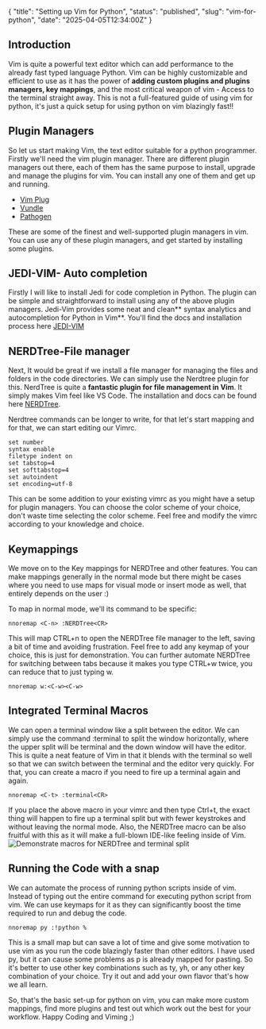{
  "title": "Setting up Vim for Python",
  "status": "published",
  "slug": "vim-for-python",
  "date": "2025-04-05T12:34:00Z"
}

<h2>Introduction</h2>
<p>Vim is quite a powerful text editor which can add performance to the already fast typed language Python. Vim can be highly customizable and efficient to use as it has the power of <strong>adding custom plugins and plugins managers, key mappings</strong>, and the most critical weapon of vim - Access to the terminal straight away.
This is not a full-featured guide of using vim for python, it's just a quick setup for using python on vim blazingly fast!!</p>
<h2>Plugin Managers</h2>
<p>So let us start making Vim, the text editor suitable for a python programmer. Firstly we'll need the vim plugin manager. There are different plugin managers out there, each of them has the same purpose to install, upgrade and manage the plugins for vim. You can install any one of them and get up and running.</p>
<ul>
<li><a href="https://www.vim.org/scripts/script.php?script_id=4828">Vim Plug</a></li>
<li><a href="https://github.com/VundleVim/Vundle.vim">Vundle</a></li>
<li><a href="https://github.com/tpope/vim-pathogen">Pathogen</a></li>
</ul>
<p>These are some of the finest and well-supported plugin managers in vim. You can use any of these plugin managers, and get started by installing some plugins.</p>
<h2>JEDI-VIM- Auto completion</h2>
<p>Firstly I will like to install Jedi for code completion in Python. The plugin can be simple and straightforward to install using any of the above plugin managers. Jedi-Vim provides some neat and clean** syntax analytics and autocompletion for Python in Vim**. You'll find the docs and installation process here  <a href="https://github.com/davidhalter/jedi-vim">JEDI-VIM </a></p>
<h2>NERDTree-File manager</h2>
<p>Next, It would be great if we install a file manager for managing the files and folders in the code directories. We can simply use the Nerdtree plugin for this. NerdTree is quite a <strong>fantastic plugin for file management in Vim</strong>. It simply makes Vim feel like VS Code. The installation and docs can be found here  <a href="https://github.com/preservim/nerdtree">NERDTree</a>.</p>
<p>Nerdtree commands can be longer to write, for that let's start mapping and for that, we can start editing our Vimrc.</p>
<pre><code class="language-vim">set number
syntax enable
filetype indent on
set tabstop=4
set softtabstop=4
set autoindent 
set encoding=utf-8
</code></pre>
<p>This can be some addition to your existing vimrc as you might have a setup for plugin managers. You can choose the color scheme of your choice, don't waste time selecting the color scheme. Feel free and modify the vimrc according to your knowledge and choice.</p>
<h2>Keymappings</h2>
<p>We move on to the Key mappings for NERDTree and other features. You can make mappings generally in the normal mode but there might be cases where you need to use maps for visual mode or insert mode as well, that entirely depends on the user :)</p>
<p>To map in normal mode, we'll its command to be specific:</p>
<pre><code class="language-vim">nnoremap &lt;C-n&gt; :NERDTree&lt;CR&gt;
</code></pre>
<p>This will map CTRL+n to open the NERDTree file manager to the left, saving a bit of time and avoiding frustration. Feel free to add any keymap of your choice, this is just for demonstration.
You can further automate NERDTree for switching between tabs because it makes you type CTRL+w twice, you can reduce that to just typing w.</p>
<pre><code class="language-vim">nnoremap w:&lt;C-w&gt;&lt;C-w&gt;
</code></pre>
<h2>Integrated Terminal Macros</h2>
<p>We can open a terminal window like a split between the editor. We can simply use the command :terminal to split the window horizontally, where the upper split will be terminal and the down window will have the editor. This is quite a neat feature of Vim in that it blends with the terminal so well so that we can switch between the terminal and the editor very quickly. For that, you can create a macro if you need to fire up a terminal again and again.</p>
<pre><code class="language-vim">nnoremap &lt;C-t&gt; :terminal&lt;CR&gt;
</code></pre>
<p>If you place the above macro in your vimrc and then type Ctrl+t, the exact thing will happen to fire up a terminal split but with fewer keystrokes and without leaving the normal mode.
Also, the NERDTree macro can be also fruitful with this as it will make a full-blown IDE-like feeling inside of Vim.
<img src="https://s6.gifyu.com/images/screenrecording.gif" alt="Demonstrate macros for NERDTree and terminal split"></p>
<h2>Running the Code with a snap</h2>
<p>We can automate the process of running python scripts inside of vim. Instead of typing out the entire command for executing python script from vim. We can use keymaps for it as they can significantly boost the time required to run and debug the code.</p>
<pre><code class="language-vim">nnoremap py :!python %
</code></pre>
<p>This is a small map but can save a lot of time and give some motivation to use vim as you run the code blazingly faster than other editors. I have used py, but it can cause some problems as p is already mapped for pasting. So it's better to use other key combinations such as ty, yh, or any other key combination of your choice. Try it out and add your own flavor that's how we all learn.</p>
<p>So, that's the basic set-up for python on vim, you can make more custom mappings, find more plugins and test out which work out the best for your workflow. Happy Coding and Viming ;)</p>
